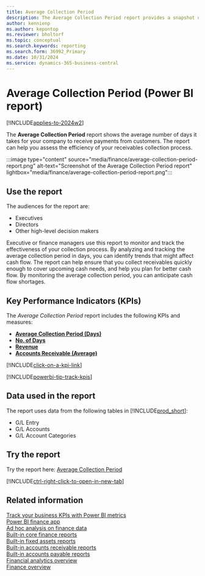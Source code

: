 ```yaml
---
title: Average Collection Period
description: The Average Collection Period report provides a snapshot of the average days taken to collect account receivable payments.
author: kennienp
ms.author: kepontop
ms.reviewer: bholtorf
ms.topic: conceptual
ms.search.keywords: reporting
ms.search.form: 36992_Primary
ms.date: 10/31/2024
ms.service: dynamics-365-business-central
---
```


# Average Collection Period (Power BI report)

[!INCLUDE[applies-to-2024w2](includes/applies-to-2024w2.md)]

The **Average Collection Period** report shows the average number of days it takes for your company to receive payments from customers. The report can help you assess the efficiency of your receivables collection process.

:::image type="content" source="media/finance/average-collection-period-report.png" alt-text="Screenshot of the Average Collection Period report" lightbox="media/finance/average-collection-period-report.png":::

## Use the report

The audiences for the report are:

- Executives
- Directors
- Other high-level decision makers

Executive or finance managers use this report to monitor and track the effectiveness of your collection process. By analyzing and tracking the average collection period in days, you can identify trends that might affect cash flow. The report can help ensure that you collect receivables quickly enough to cover upcoming cash needs, and help you plan for better cash flow. By monitoring the average collection period, you can anticipate cash flow shortages.

## Key Performance Indicators (KPIs)

The *Average Collection Period* report includes the following KPIs and measures: 

- [**Average Collection Period (Days)**](finance-powerbi-kpis.md#average-collection-period-days)
- [**No. of Days**](finance-powerbi-kpis.md#no-of-days)
- [**Revenue**](finance-powerbi-kpis.md#revenue)
- [**Accounts Receivable (Average)**](finance-powerbi-kpis.md#accounts-receivable-average)

[!INCLUDE[click-on-a-kpi-link](includes/click-on-a-kpi-link.md)] 

[!INCLUDE[powerbi-tip-track-kpis](includes/powerbi-tip-track-kpis.md)]

## Data used in the report

The report uses data from the following tables in [!INCLUDE[prod_short](includes/prod_short.md)]:

- G/L Entry
- G/L Accounts
- G/L Account Categories

## Try the report

Try the report here: [Average Collection Period](https://businesscentral.dynamics.com?page=36992)

[!INCLUDE[ctrl-right-click-to-open-in-new-tab](includes/ctrl-right-click-to-open-in-new-tab.md)]

## Related information

[Track your business KPIs with Power BI metrics](track-kpis-with-power-bi-metrics.md)  
[Power BI finance app](finance-powerbi-app.md)  
[Ad hoc analysis on finance data](ad-hoc-analysis-finance.md)  
[Built-in core finance reports](finance-reports.md)  
[Built-in fixed assets reports](fa-reports.md)  
[Built-in accounts receivable reports](receivables-reports.md)  
[Built-in accounts payable reports](payables-reports.md)  
[Financial analytics overview](bi.md)  
[Finance overview](finance.md)

